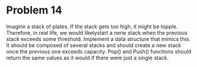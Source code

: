 # Problem 14

Imagine a stack of plates. If the stack gets too high, it might be topple. Therefore, in real life, we would likelystart a nerw stack when the previous stack exceeds some threshold. Implement a data structure that mimics this. It should be composed of several stacks and should create a new stack once the previous one exceeds capacity. Pop() and Push() functions should return the same values as it would if there were just a single stack.